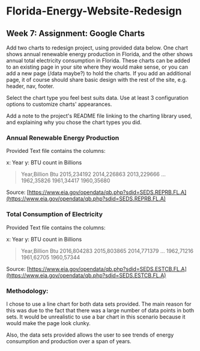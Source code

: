 # Florida-Energy-Website-Redesign

## Week 7: Assignment: Google Charts

Add two charts to redesign project, using provided data below. One chart shows annual renewable energy production in Florida, and the other shows annual total electricity consumption in Florida. These charts can be added to an existing page in your site where they would make sense, or you can add a new page (/data maybe?) to hold the charts. If you add an additional page, it of course should share basic design with the rest of the site, e.g. header, nav, footer.

Select the chart type you feel best suits data. Use at least 3 configuration options to customize charts' appearances.

Add a note to the project's README file linking to the charting library used, and explaining why you chose the chart types you did. 

### Annual Renewable Energy Production

Provided Text file contains the columns:

x: Year
y: BTU count in Billions

>Year,Billion Btu
>2015,234192
>2014,226863
>2013,229666
>...
>1962,35826
>1961,34417
>1960,35680

Source: [https://www.eia.gov/opendata/qb.php?sdid=SEDS.REPRB.FL.A](https://www.eia.gov/opendata/qb.php?sdid=SEDS.REPRB.FL.A)

### Total Consumption of Electricity

Provided Text file contains the columns:

x: Year
y: BTU count in Billions

>Year,Billion Btu
>2016,804283
>2015,803865
>2014,771379
>...
>1962,71216
>1961,62705
>1960,57344

Source: [https://www.eia.gov/opendata/qb.php?sdid=SEDS.ESTCB.FL.A](https://www.eia.gov/opendata/qb.php?sdid=SEDS.ESTCB.FL.A)

### Methodology:

I chose to use a line chart for both data sets provided. The main reason for this was due to the fact that there was a large number of data points in both sets. It would be unrealistic to use a bar chart in this scenario because it would make the page look clunky. 

Also, the data sets provided allows the user to see trends of energy consumption and production over a span of years.

